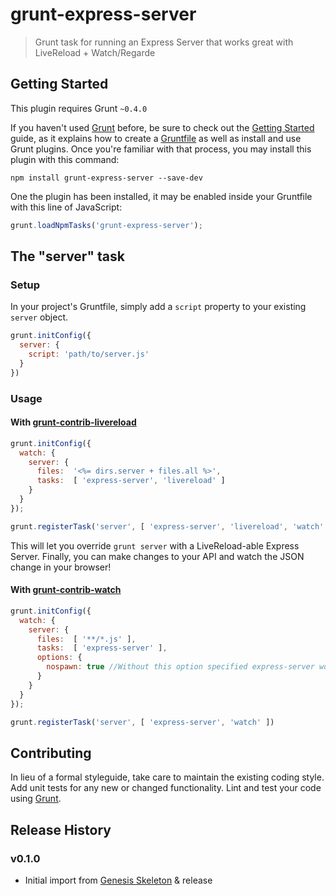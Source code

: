 # grunt-express-server

> Grunt task for running an Express Server that works great with LiveReload + Watch/Regarde

## Getting Started
This plugin requires Grunt `~0.4.0`

If you haven't used [Grunt](http://gruntjs.com/) before, be sure to check out the [Getting Started](http://gruntjs.com/getting-started) guide, as it explains how to create a [Gruntfile](http://gruntjs.com/sample-gruntfile) as well as install and use Grunt plugins. Once you're familiar with that process, you may install this plugin with this command:

```shell
npm install grunt-express-server --save-dev
```

One the plugin has been installed, it may be enabled inside your Gruntfile with this line of JavaScript:

```js
grunt.loadNpmTasks('grunt-express-server');
```

## The "server" task

### Setup

In your project's Gruntfile, simply add a `script` property to your existing `server` object.

```js
grunt.initConfig({
  server: {
    script: 'path/to/server.js'
  }
})
```

### Usage

#### With [grunt-contrib-livereload](https://github.com/gruntjs/grunt-contrib-livereload)

```js
grunt.initConfig({
  watch: {
    server: {
      files:  '<%= dirs.server + files.all %>',
      tasks:  [ 'express-server', 'livereload' ]
    }
  }
});

grunt.registerTask('server', [ 'express-server', 'livereload', 'watch' ])
```

This will let you override `grunt server` with a LiveReload-able Express Server.
Finally, you can make changes to your API and watch the JSON change in your browser!

#### With [grunt-contrib-watch](https://github.com/gruntjs/grunt-contrib-watch)

```js
grunt.initConfig({
  watch: {
    server: {
      files:  [ '**/*.js' ],
      tasks:  [ 'express-server' ],
      options: {
        nospawn: true //Without this option specified express-server won't be reloaded
      }
    }
  }
});

grunt.registerTask('server', [ 'express-server', 'watch' ])
```

## Contributing

In lieu of a formal styleguide, take care to maintain the existing coding style. Add unit tests for any new or changed functionality. Lint and test your code using [Grunt](http://gruntjs.com/).

## Release History

### v0.1.0

- Initial import from [Genesis Skeleton](https://github.com/ericclemmons/genesis-skeleton) & release
